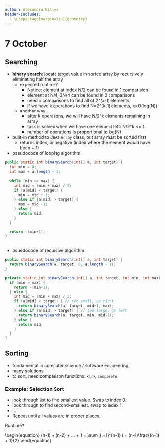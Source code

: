 ```yaml
---
author: Alexandra Nilles
header-includes:
  - \usepackage[margin=1in]{geometry}
---
```


# 7 October

## Searching

- **binary search**: locate target value in sorted array by recursively eliminating half the array
  - expected runtime?
    - Notice: element at index N/2 can be found in 1 comparision
    - element at N/4, 3N/4 can be found in 2 comparisons
    - need x comparisons to find all of 2^(x-1) elements
    - if we have k operations to find N=2^(k-1) elements, k=O(log(N))
  - another way:
      - after k operations, we will have N/2^k elements remaining in array
      - task is solved when we have one element left: N/2^k <= 1
      - number of operations is proportional to log(N)
- built-in method to Java `Array` class, but array must be sorted first
  - returns index, or negative (index where the element *would* have been + 1)
- pseudocode of looping algorithm

```java
public static int binarySearch(int[] a, int target) {
  int min = 0;
  int max = a.length - 1;
  
  while (min <= max) {
    int mid = (min + max) / 2;
    if (a[mid] < target) {
      min = mid + 1;
    } else if {a[mid] > target) {
      max = mid -1;
    } else {
      return mid;
    }
  }
  
  return -(min+1);
}
        
```

- psuedocode of recursive algorithm


```java
public static int binarySearch(int[] a, int target) {
  return binarySearch(a, target, 0, a.length - 1);
}

private static int binarySearch(int[] a, int target, int min, int max) {
  if (min > max) {
    return -(min+1);
  } else {
    int mid = (min + max) / 2;
    if (a[mid] < target) { // too small, go right
      return binarySearch(a, target, mid+1, max);
    } else if (a[mid] > target) { // too large, go left
      return binarySearch(a, target, min, mid-1);
    } else {
      return mid;
    }
  }
}
```

## Sorting

- fundamental in computer science / software engineering
- many solutions
- to sort, need comparison functions: <, >, `compareTo`

### Example: Selection Sort

  - look through list to find smallest value. Swap to index 0.
  - look through to find second-smallest. swap to index 1.
  - ...
  - Repeat until all values are in proper places.

Runtime?

\begin{equation}
(n-1) + (n-2) + ... + 1 = \sum_{i=1}^{n-1} i = (n-1)\frac{(n-1) + 1}{2}
\end{equation}


